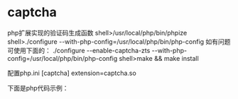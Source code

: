 captcha
=======

php扩展实现的验证码生成函数
shell>/usr/local/php/bin/phpize
shell>./configure --with-php-config=/usr/local/php/bin/php-config
如有问题可使用下面的：
./configure --enable-captcha-zts --with-php-config=/usr/local/php/bin/php-config
shell>make && make install

配置php.ini
[captcha]
extension=captcha.so

下面是php代码示例：
<?php
//定义要生成的验证码个数
define('CAPTCHA_AMOUNT', 5);
//验证码词库
define('CAPTCHA_DICTPATH', 'abcdefghijklmnopqrstuvwxyzABCDEFGHIJKLMNOPQRSTUVWXYZ0123456789');
echo generate_captcha();
?>
